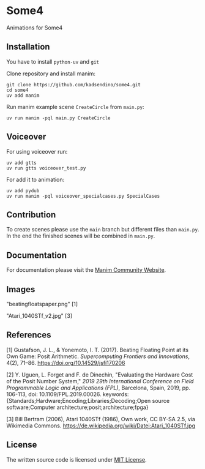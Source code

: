 # Some4

Animations for Some4

## Installation

You have to install `python-uv` and `git`

Clone repository and install manim:

```
git clone https://github.com/kadsendino/some4.git
cd some4
uv add manim
```

Run manim example scene `CreateCircle` from `main.py`:

```
uv run manim -pql main.py CreateCircle
```

## Voiceover

For using voiceover run:

```
uv add gtts
uv run gtts voiceover_test.py
```

For add it to animation:

```
uv add pydub
uv run manim -pql voiceover_specialcases.py SpecialCases
```

## Contribution

To create scenes please use the `main` branch but different files than `main.py`. In the end the finished scenes will be combined in `main.py`.

## Documentation

For documentation please visit the [Manim Community Website](https://docs.manim.community).


## Images

"beatingfloatspaper.png" [1]

"Atari_1040STf_v2.jpg" [3]


## References

[1] Gustafson, J. L., & Yonemoto, I. T. (2017). Beating Floating Point at its Own Game: Posit Arithmetic. *Supercomputing Frontiers and Innovations*, 4(2), 71–86. https://doi.org/10.14529/jsfi170206  

[2] Y. Uguen, L. Forget and F. de Dinechin, "Evaluating the Hardware Cost of the Posit Number System," *2019 29th International Conference on Field Programmable Logic and Applications (FPL)*, Barcelona, Spain, 2019, pp. 106-113, doi: 10.1109/FPL.2019.00026. keywords: {Standards;Hardware;Encoding;Libraries;Decoding;Open source software;Computer architecture;posit;architecture;fpga}  

[3] Bill Bertram (2006), Atari 1040STf (1986), Own work, CC BY-SA 2.5, via Wikimedia Commons. https://de.wikipedia.org/wiki/Datei:Atari_1040STf.jpg  


## License

The written source code is licensed under [MIT License](https://github.com/kadsendino/some4?tab=MIT-1-ov-file).
